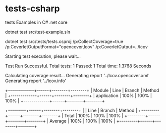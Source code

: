 # tests-csharp
tests Examples in C# .net core

dotnet test src/test-example.sln 

dotnet test src/tests/tests.csproj /p:CollectCoverage=true /p:CoverletOutputFormat=\"opencover,lcov\" /p:CoverletOutput=../lcov 



Starting test execution, please wait...
                                                                                                                      
Test Run Successful.
Total tests: 1
     Passed: 1
 Total time: 1.3768 Seconds

Calculating coverage result...
  Generating report '../lcov.opencover.xml'
  Generating report '../lcov.info'

+-------------+------+--------+--------+
| Module      | Line | Branch | Method |
+-------------+------+--------+--------+
| application | 100% | 100%   | 100%   |
+-------------+------+--------+--------+

+---------+------+--------+--------+
|         | Line | Branch | Method |
+---------+------+--------+--------+
| Total   | 100% | 100%   | 100%   |
+---------+------+--------+--------+
| Average | 100% | 100%   | 100%   |
+---------+------+--------+--------+